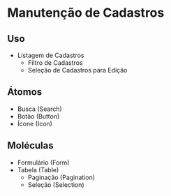 # Manutenção de Cadastros

## Uso
- Listagem de Cadastros
  - Filtro de Cadastros
  - Seleção de Cadastros para Edição

## Átomos
- Busca (Search)
- Botão (Button)
- Ícone (Icon)

## Moléculas
- Formulário (Form)
- Tabela (Table)
  - Paginação (Pagination)
  - Seleção (Selection)
